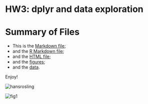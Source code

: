 HW3: dplyr and data exploration
==========================
# Summary of Files

* This is the [Markdown file](https://github.com/STAT545-UBC/zz_michelle_lee-coursework/blob/master/HW3/HW3.md);
* and the [R Markdown file](https://github.com/STAT545-UBC/zz_michelle_lee-coursework/blob/master/HW3/HW3.Rmd);
* and the [HTML file](https://github.com/STAT545-UBC/zz_michelle_lee-coursework/blob/master/HW3/HW3.html);
* and the [figures]();
* and the [data](https://github.com/STAT545-UBC/zz_michelle_lee-coursework/blob/master/HW3/gapminderDataFiveYear.txt). 

Enjoy!


![hansrosling](http://lh6.ggpht.com/_H14qvQBzS-Y/TSU1RmdCHNI/AAAAAAAALpE/oHD8MWY_-5Y/hans_rosling_bbc.jpg)



![fig1](https://raw.githubusercontent.com/STAT545-UBC/zz_michelle_lee-coursework/master/HW3/HW3_files/figure-html/unnamed-chunk-7.png?token=8763950__eyJzY29wZSI6IlJhd0Jsb2I6U1RBVDU0NS1VQkMvenpfbWljaGVsbGVfbGVlLWNvdXJzZXdvcmsvbWFzdGVyL0hXMy9IVzNfZmlsZXMvZmlndXJlLWh0bWwvdW5uYW1lZC1jaHVuay03LnBuZyIsImV4cGlyZXMiOjE0MTI2MDEyNzF9--638feccf4677e290e3180b2ecf6d0ff083f400df)